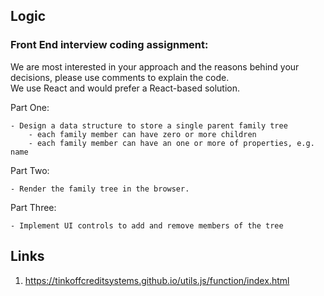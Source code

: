 ## Logic

### Front End interview coding assignment:

We are most interested in your approach and the reasons behind your decisions, please use comments to explain the code.  
We use React and would prefer a React-based solution.

Part One:

    - Design a data structure to store a single parent family tree
        - each family member can have zero or more children
        - each family member can have an one or more of properties, e.g. name

Part Two:

    - Render the family tree in the browser.

Part Three:

    - Implement UI controls to add and remove members of the tree

## Links

1. https://tinkoffcreditsystems.github.io/utils.js/function/index.html
